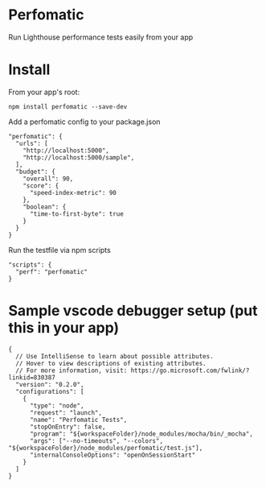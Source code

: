 # Perfomatic

Run Lighthouse performance tests easily from your app

# Install
From your app's root:
```
npm install perfomatic --save-dev
```

Add a perfomatic config to your package.json
```
"perfomatic": {
  "urls": [
    "http://localhost:5000",
    "http://localhost:5000/sample",
  ],
  "budget": {
    "overall": 90,
    "score": {
      "speed-index-metric": 90
    },
    "boolean": {
      "time-to-first-byte": true
    }
  }
}
```

Run the testfile via npm scripts
```
"scripts": {
  "perf": "perfomatic"
}
```


# Sample vscode debugger setup (put this in your app)
```
{
  // Use IntelliSense to learn about possible attributes.
  // Hover to view descriptions of existing attributes.
  // For more information, visit: https://go.microsoft.com/fwlink/?linkid=830387
  "version": "0.2.0",
  "configurations": [
    {
      "type": "node",
      "request": "launch",
      "name": "Perfomatic Tests",
      "stopOnEntry": false,
      "program": "${workspaceFolder}/node_modules/mocha/bin/_mocha",
      "args": ["--no-timeouts", "--colors", "${workspaceFolder}/node_modules/perfomatic/test.js"],
      "internalConsoleOptions": "openOnSessionStart"
    }
  ]
}
```
